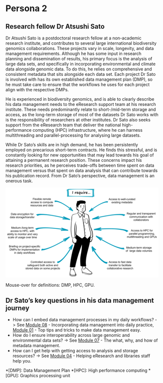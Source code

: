 # Persona 2

## Research fellow Dr Atsushi Sato

Dr Atsushi Sato is a postdoctoral research fellow at a non-academic research institute, and contributes to several large international biodiversity genomics collaborations. These projects vary in scale, longevity, and data management requirements. Although he has some input in research planning and dissemination of results, his primary focus is the analysis of large data sets, and specifically in incorporating environmental and climate data alongside genomic data. To do this, he relies on comprehensive and consistent metadata that sits alongside each data set. Each project Dr Sato is involved with has its own established data management plan (DMP), so he must take care to ensure that the workflows he uses for each project align with the respective DMPs. 

He is experienced in biodiversity genomics, and is able to clearly describe his data management needs to the eResearch support team at his research institute. These needs predominantly relate to short-/mid-term storage and access, as the long-term storage of most of the datasets Dr Sato works with is the responsibility of researchers at other institutes. Dr Sato also seeks support from the eResearch team that deliver the national high-performance computing (HPC) infrastructure, where he can harness multithreading and parallel-processing for analysing large datasets. 

While Dr Sato’s skills are in high demand, he has been persistently employed on precarious short-term contracts. He finds this stressful, and is constantly looking for new opportunities that may lead towards his goal of attaining a permanent research position. These concerns impact his research priorities, as he perceives trade-offs between time spent on data management versus that spent on data analysis that can contribute towards his publication record. From Dr Sato’s perspective, data management is an onerous task.

![The data management needs of postdoctoral researcher Dr Atsushi Sato](../figures/Persona2.png)

Mouse-over for definitions: DMP, HPC, GPU.

## Dr Sato’s key questions in his data management journey

* How can I embed data management processes in my daily workflows? -> See [Module 08](https://genomicsaotearoa.github.io/data-management-resources/modules/module08/) - Incorporating data management into daily practice, [Module 01](https://genomicsaotearoa.github.io/data-management-resources/modules/module11/) - Top tips and tricks to make data management easy.
* How do I ensure interoperability across large genomic and environmental data sets? -> See [Module 07](https://genomicsaotearoa.github.io/data-management-resources/modules/module07/) - The what, why, and how of metadata management.
* How can I get help with getting access to analysis and storage resources? -> See [Module 04](https://genomicsaotearoa.github.io/data-management-resources/modules/module04/) - Helping eResearch and libraries staff help you.

*[DMP]: Data Management Plan
*[HPC]: High performance computing
*[GPU]: Graphics processing unit